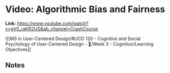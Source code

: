# Video: Algorithmic Bias and Fairness
**Link:** https://www.youtube.com/watch?v=gV0_raKR2UQ&ab_channel=CrashCourse

![[MS in User-Centered Design/RUCD 120 - Cognitive and Social Psychology of User-Centered Design - 💾/Week 3 - Cognition/Learning Objectives]]

## Notes
